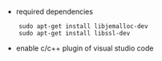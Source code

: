 
- required dependencies

```
    sudo apt-get install libjemalloc-dev
    sudo apt-get install libssl-dev
```

- enable c/c++ plugin of visual studio code